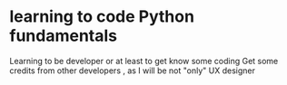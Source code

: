 # learning to code Python fundamentals
Learning to be developer or at least to get know some coding
Get some credits from other developers , as I will be not "only" UX designer
